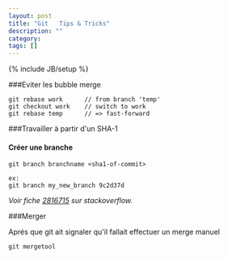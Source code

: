 ```yaml
---
layout: post
title: "Git   Tips & Tricks"
description: ""
category: 
tags: []
---
```

{% include JB/setup %}

###Eviter les bubble merge

    git rebase work      // from branch 'temp'
    git checkout work    // switch to work
    git rebase temp      // => fast-forward
    

###Travailler à partir d'un SHA-1

#### Créer une branche

    git branch branchname <sha1-of-commit>
    
    ex:
    git branch my_new_branch 9c2d37d
    
_Voir fiche [2816715](http://stackoverflow.com/questions/2816715/branch-from-a-previous-commit-using-git) sur stackoverflow._


###Merger

Aprés que git ait signaler qu'il fallait effectuer un merge manuel

    git mergetool
    
